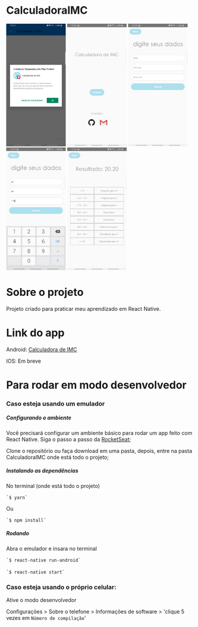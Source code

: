 # CalculadoraIMC

<img src="CalculadoraIMC/screenshots/1.jpg" width="160">  <img src="CalculadoraIMC/screenshots/2.jpg" width="160">  <img src="CalculadoraIMC/screenshots/3.jpg" width="160">  <img src="CalculadoraIMC/screenshots/4.jpg" width="160">  <img src="CalculadoraIMC/screenshots/5.jpg" width="160">


# Sobre o projeto

Projeto criado para praticar meu aprendizado em React Native.


# Link do app

  Android: [Calculadora de IMC](https://drive.google.com/open?id=1XfY17qKEqGMthunQa01_Op86wOZa6kVR)
  
  IOS: Em breve
  
  
# Para rodar em modo desenvolvedor

### Caso esteja usando um emulador


##### Configurando o ambiente

  Você precisará configurar um ambiente básico para rodar um app feito com React Native. Siga o passo a passo da [RocketSeat](https://docs.rocketseat.dev/ambiente-react-native/android/emulador);

  Clone o repositório ou faça download em uma pasta, depois, entre na pasta CalculadoraIMC onde está todo o projeto;


##### Instalando as dependências

  No terminal (onde está todo o projeto)

    `$ yarn`

  Ou

    `$ npm install`
   
    
##### Rodando

  Abra o emulador e insara no terminal
        
    `$ react-native run-android` 

    `$ react-native start`


### Caso esteja usando o próprio celular:
  
  Ative o modo desenvolvedor
    
   Configurações > Sobre o telefone > Informações de software > 'clique 5 vezes em `Número de compilação`'
  
